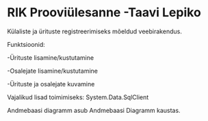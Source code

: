 # RIK Prooviülesanne -Taavi Lepiko

Külaliste ja ürituste registreerimiseks mõeldud veebirakendus.

Funktsioonid:

-Ürituste lisamine/kustutamine

-Osalejate lisamine/kustutamine

-Ürituste ja osalejate kuvamine

Vajalikud lisad toimimiseks: System.Data.SqlClient

Andmebaasi diagramm asub Andmebaasi Diagramm kaustas.

